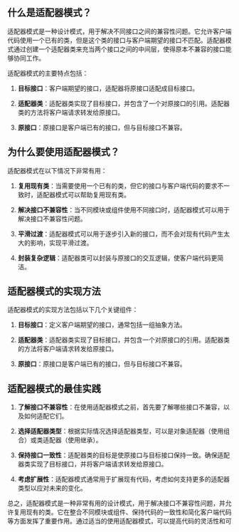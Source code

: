 ## 什么是适配器模式？

适配器模式是一种设计模式，用于解决不同接口之间的兼容性问题。它允许客户端代码使用一个已有的类，但是这个类的接口与客户端期望的接口不匹配。适配器模式通过创建一个适配器类来充当两个接口之间的中间层，使得原本不兼容的接口能够协同工作。

适配器模式的主要特点包括：

1. **目标接口**：客户端期望的接口，适配器将原接口适配成目标接口。

2. **适配器类**：适配器类实现了目标接口，并包含了一个对原接口的引用。适配器类的方法将客户端请求转发给原接口。

3. **原接口**：原接口是客户端已有的接口，但与目标接口不兼容。

## 为什么要使用适配器模式？

适配器模式在以下情况下非常有用：

1. **复用现有类**：当需要使用一个已有的类，但它的接口与客户端代码的要求不一致时，适配器模式可以帮助复用现有类。

2. **解决接口不兼容性**：当不同模块或组件使用不同接口时，适配器模式可以用于解决接口不兼容性问题。

3. **平滑过渡**：适配器模式可以用于逐步引入新的接口，而不会对现有代码产生太大的影响，实现平滑过渡。

4. **封装复杂逻辑**：适配器类可以封装与原接口的交互逻辑，使客户端代码更简洁。

## 适配器模式的实现方法

适配器模式的实现方法包括以下几个关键组件：

1. **目标接口**：定义客户端期望的接口，通常包括一组抽象方法。

2. **适配器类**：适配器类实现了目标接口，并包含一个对原接口的引用。适配器类的方法将客户端请求转发给原接口。

3. **原接口**：原接口是客户端已有的接口，但与目标接口不兼容。

## 适配器模式的最佳实践

1. **了解接口不兼容性**：在使用适配器模式之前，首先要了解哪些接口不兼容，以及如何适配它们。

2. **选择适配器类型**：根据实际情况选择适配器类型，可以是对象适配器（使用组合）或类适配器（使用继承）。

3. **保持接口一致性**：适配器类的目标是使原接口与目标接口保持一致。确保适配器类实现了目标接口，并将客户端请求转发给原接口。

4. **考虑扩展性**：适配器模式通常用于扩展现有代码，考虑如何支持更多的适配器类型以应对未来的变化。

总之，适配器模式是一种非常有用的设计模式，用于解决接口不兼容性问题，并允许复用现有的类。它在整合不同模块或组件、保持代码的一致性和简化客户端代码等方面发挥了重要作用。通过适当的使用适配器模式，可以提高代码的灵活性和可

